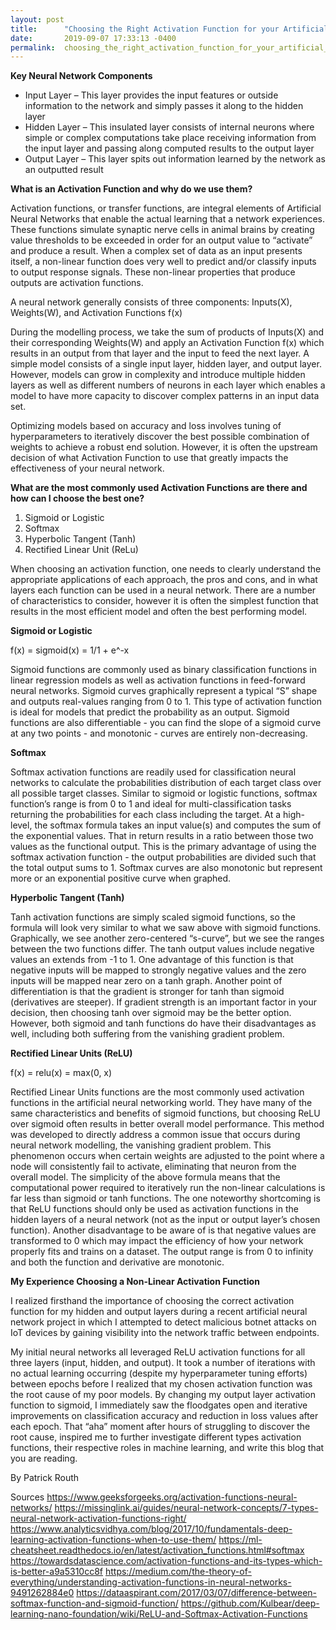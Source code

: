 ```yaml
---
layout: post
title:      "Choosing the Right Activation Function for your Artificial Neural Network"
date:       2019-09-07 17:33:13 -0400
permalink:  choosing_the_right_activation_function_for_your_artificial_neural_network
---
```



**Key Neural Network Components**
* Input Layer – This layer provides the input features or outside information to the network and simply passes it along to the hidden layer
* Hidden Layer – This insulated layer consists of internal neurons where simple or complex computations take place receiving information from the input layer and passing along computed results to the output layer
* Output Layer – This layer spits out information learned by the network as an outputted result


**What is an Activation Function and why do we use them?**

Activation functions, or transfer functions, are integral elements of Artificial Neural Networks that enable the actual learning that a network experiences. These functions simulate synaptic nerve cells in animal brains by creating value thresholds to be exceeded in order for an output value to “activate” and produce a result. When a complex set of data as an input presents itself, a non-linear function does very well to predict and/or classify inputs to output response signals. These non-linear properties that produce outputs are activation functions.

A neural network generally consists of three components: Inputs(X), Weights(W), and Activation Functions f(x)

During the modelling process, we take the sum of products of Inputs(X) and their corresponding Weights(W) and apply an Activation Function f(x) which results in an output from that layer and the input to feed the next layer. A simple model consists of a single input layer, hidden layer, and output layer. However, models can grow in complexity and introduce multiple hidden layers as well as different numbers of neurons in each layer which enables a model to have more capacity to discover complex patterns in an input data set. 

Optimizing models based on accuracy and loss involves tuning of hyperparameters to iteratively discover the best possible combination of weights to achieve a robust end solution. However, it is often the upstream decision of what Activation Function to use that greatly impacts the effectiveness of your neural network.


**What are the most commonly used Activation Functions are there and how can I choose the best one?**

1. Sigmoid or Logistic
2. Softmax
3. Hyperbolic Tangent (Tanh)
4. Rectified Linear Unit (ReLu)

When choosing an activation function, one needs to clearly understand the appropriate applications of each approach, the pros and cons, and in what layers each function can be used in a neural network. There are a number of characteristics to consider, however it is often the simplest function that results in the most efficient model and often the best performing model.


**Sigmoid or Logistic**

f(x) = sigmoid(x) = 1/1 + e^-x

Sigmoid functions are commonly used as binary classification functions in linear regression models as well as activation functions in feed-forward neural networks. Sigmoid curves graphically represent a typical  “S” shape and outputs real-values ranging from 0 to 1. This type of activation function is ideal for models that predict the probability as an output. Sigmoid functions are also differentiable - you can find the slope of a sigmoid curve at any two points - and monotonic - curves are entirely non-decreasing.


**Softmax**

Softmax activation functions are readily used for classification neural networks to calculate the probabilities distribution of each target class over all possible target classes. Similar to sigmoid or logistic functions, softmax function’s range is from 0 to 1 and ideal for multi-classification tasks returning the probabilities for each class including the target. At a high-level, the softmax formula takes an input value(s) and computes the sum of the exponential values. That in return results in a ratio between those two values as the functional output. This is the primary advantage of using the softmax activation function - the output probabilities are divided such that the total output sums to 1. Softmax curves are also monotonic but represent more or an exponential positive curve when graphed.


**Hyperbolic Tangent (Tanh)**

Tanh activation functions are simply scaled sigmoid functions, so the formula will look very similar to what we saw above with sigmoid functions. Graphically, we see another zero-centered “s-curve”, but we see the ranges between the two functions differ. The tanh output values include negative values an extends from -1 to 1. One advantage of this function is that negative inputs will be mapped to strongly negative values and the zero inputs will be mapped near zero on a tanh graph. Another point of differentiation is that the gradient is stronger for tanh than sigmoid (derivatives are steeper). If gradient strength is an important factor in your decision, then choosing tanh over sigmoid may be the better option. However, both sigmoid and tanh functions do have their disadvantages as well, including both suffering from the vanishing gradient problem.


**Rectified Linear Units (ReLU)**

f(x) = relu(x) = max(0, x)

Rectified Linear Units functions are the most commonly used activation functions in the artificial neural networking world. They have many of the same characteristics and benefits of sigmoid functions, but choosing ReLU over sigmoid often results in better overall model performance. This method was developed to directly address a common issue that occurs during neural network modelling, the vanishing gradient problem. This phenomenon occurs when certain weights are adjusted to the point where a node will consistently fail to activate, eliminating that neuron from the overall model. The simplicity of the above formula means that the computational power required to iteratively run the non-linear calculations is far less than sigmoid or tanh functions. The one noteworthy shortcoming is that ReLU functions should only be used as activation functions in the hidden layers of a neural network (not as the input or output layer’s chosen function). Another disadvantage to be aware of is that negative values are transformed to 0 which may impact the efficiency of how your network properly fits and trains on a dataset. The output range is from 0 to infinity and both the function and derivative are monotonic.


**My Experience Choosing a Non-Linear Activation Function**

I realized firsthand the importance of choosing the correct activation function for my hidden and output layers during a recent artificial neural network project in which I attempted to detect malicious botnet attacks on IoT devices by gaining visibility into the network traffic between endpoints.

My initial neural networks all leveraged ReLU activation functions for all three layers (input, hidden, and output). It took a number of iterations with no actual learning occurring (despite my hyperparameter tuning efforts) between epochs before I realized that my chosen activation function was the root cause of my poor models. By changing my output layer activation function to sigmoid, I immediately saw the floodgates open and iterative improvements on classification accuracy and reduction in loss values after each epoch. That “aha” moment after hours of struggling to discover the root cause, inspired me to further investigate different types activation functions, their respective roles in machine learning, and write this blog that you are reading.

By Patrick Routh


Sources
https://www.geeksforgeeks.org/activation-functions-neural-networks/
https://missinglink.ai/guides/neural-network-concepts/7-types-neural-network-activation-functions-right/
https://www.analyticsvidhya.com/blog/2017/10/fundamentals-deep-learning-activation-functions-when-to-use-them/
https://ml-cheatsheet.readthedocs.io/en/latest/activation_functions.html#softmax
https://towardsdatascience.com/activation-functions-and-its-types-which-is-better-a9a5310cc8f
https://medium.com/the-theory-of-everything/understanding-activation-functions-in-neural-networks-9491262884e0
https://dataaspirant.com/2017/03/07/difference-between-softmax-function-and-sigmoid-function/
https://github.com/Kulbear/deep-learning-nano-foundation/wiki/ReLU-and-Softmax-Activation-Functions




